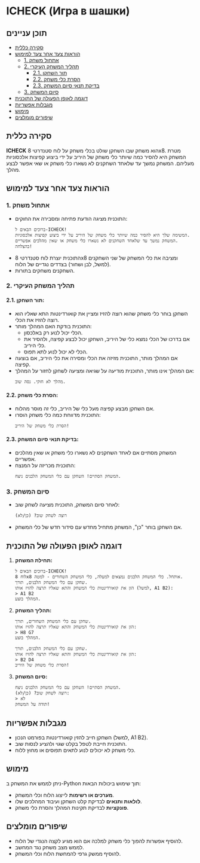 # ICHECK (Игра в шашки)

## תוכן עניינים
- [סקירה כללית](#סקירה-כללית)
- [הוראות צעד אחר צעד למימוש](#הוראות-צעד-אחר-צעד-למימוש)
    - [1. אתחול משחק](#1-אתחול-משחק)
    - [2. תהליך המשחק העיקרי](#2-תהליך-המשחק-העיקרי)
        - [2.1. תור השחקן](#21-תור-השחקן)
        - [2.2. הסרת כלי משחק](#22-הסרת-כלי-משחק)
        - [2.3. בדיקת תנאי סיום המשחק](#23-בדיקת-תנאי-סיום-המשחק)
    - [3. סיום המשחק](#3-סיום-המשחק)
- [דוגמה לאופן הפעולה של התוכנית](#דוגמה-לאופן-הפעולה-של-התוכנית)
- [מגבלות אפשריות](#מגבלות-אפשריות)
- [מימוש](#מימוש)
- [שיפורים מומלצים](#שיפורים-מומלצים)

## סקירה כללית
**ICHECK** הוא משחק שבו השחקן שולט בכלי משחק על לוח סטנדרטי 8x8. מטרת המשחק היא להסיר כמה שיותר כלי משחק של היריב על ידי ביצוע קפיצות אלכסוניות מעליהם. המשחק נמשך עד שלאחד השחקנים לא נשארו כלי משחק או שאי אפשר לבצע מהלך.

## הוראות צעד אחר צעד למימוש

### 1. אתחול משחק
  - התוכנית מציגה הודעת פתיחה ומסבירה את החוקים:
    ```
    ברוכים הבאים ל-ICHECK!
    המשימה שלך היא להסיר כמה שיותר כלי משחק של היריב על ידי ביצוע קפיצות אלכסוניות.
    המשחק נמשך עד שלאחד השחקנים לא נשארו כלי משחק או שאין מהלכים אפשריים.
    בהצלחה!
    ```
  - התוכנית יוצרת לוח סטנדרטי 8x8 ומציבה את כלי המשחק של שני השחקנים (למשל, לבן ושחור) בצדדים נגדיים של הלוח.
  - השחקנים משחקים בתורות.

### 2. תהליך המשחק העיקרי

#### 2.1. תור השחקן:
   - השחקן בוחר כלי משחק שהוא רוצה להזיז ומציין את קואורדינטות התא שאליו הוא רוצה להזיז את הכלי.
   - התוכנית בודקת האם המהלך מותר:
       - הכלי יכול לנוע רק באלכסון.
       - אם בדרכו של הכלי נמצא כלי של היריב, השחקן יכול לבצע קפיצה, ולהסיר את כלי היריב.
       - הכלי לא יכול לנוע לתא תפוס.
   - אם המהלך מותר, התוכנית מזיזה את הכלי ומסירה את כלי היריב, אם בוצעה קפיצה.
   - אם המהלך אינו מותר, התוכנית מודיעה על שגיאה ומציעה לשחקן לחזור על המהלך:
     ```
     מהלך לא חוקי. נסה שוב.
     ```

#### 2.2. הסרת כלי משחק:
   - אם השחקן מבצע קפיצה מעל כלי של היריב, כלי זה מוסר מהלוח.
   - התוכנית מדווחת כמה כלי משחק הוסרו:
     ```
     הסרת כלי משחק של היריב!
     ```

#### 2.3. בדיקת תנאי סיום המשחק:
   - המשחק מסתיים אם לאחד השחקנים לא נשארו כלי משחק או שאין מהלכים אפשריים.
   - התוכנית מכריזה על המנצח:
     ```
     המשחק הסתיים! השחקן עם כלי המשחק הלבנים ניצח.
     ```

### 3. סיום המשחק
  - לאחר סיום המשחק, התוכנית מציעה לשחק שוב:
     ```
     רוצה לשחק שוב? (כן/לא)
     ```
   - אם השחקן בוחר "כן", המשחק מתחיל מחדש עם סידור חדש של כלי המשחק.

## דוגמה לאופן הפעולה של התוכנית

1. **תחילת המשחק:**
   ```
   ברוכים הבאים ל-ICHECK!
   לוח 8x8 אותחל. כלי המשחק הלבנים נמצאים למעלה, כלי המשחק השחורים - למטה.
   שחקן עם כלי המשחק הלבנים, תורך.
   הזן את קואורדינטות כלי המשחק והתא שאליו תרצה להזיז אותו (למשל, A1 B2):
   > A1 B2
   המהלך בוצע.
   ```

2. **תהליך המשחק:**
    ```
    שחקן עם כלי המשחק השחורים, תורך.
    הזן את קואורדינטות כלי המשחק והתא שאליו תרצה להזיז אותו:
    > H8 G7
    המהלך בוצע.

    שחקן עם כלי המשחק הלבנים, תורך.
    הזן את קואורדינטות כלי המשחק והתא שאליו תרצה להזיז אותו:
    > B2 D4
    הסרת כלי משחק של היריב!
    ```

3. **סיום המשחק:**
   ```
   המשחק הסתיים! השחקן עם כלי המשחק הלבנים ניצח.
   רוצה לשחק שוב? (כן/לא):
   > לא
   תודה על המשחק!
   ```

## מגבלות אפשריות
- השחקן חייב להזין קואורדינטות בפורמט הנכון (למשל, A1 B2).
- התוכנית חייבת לטפל בקלט שגוי ולהציע לנסות שוב.
- כלי משחק לא יכולים לנוע לתאים תפוסים או מחוץ ללוח.

## מימוש
ניתן לממש את המשחק ב-Python תוך שימוש ביכולות הבאות:
- **מערכים או רשימות** לייצוג הלוח וכלי המשחק.
- **לולאות ותנאים** לבדיקת קלט השחקן ועיבוד המהלכים שלו.
- **פונקציות** לבדיקת תקינות המהלך והסרת כלי משחק.

## שיפורים מומלצים
- להוסיף אפשרות להפוך כלי משחק למלכה אם הוא מגיע לקצה הנגדי של הלוח.
- לממש מצב משחק נגד המחשב.
- להוסיף ממשק גרפי להמחשת הלוח וכלי המשחק.
